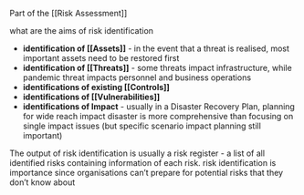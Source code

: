 Part of the [[Risk Assessment]]

what are the aims of risk identification
- **identification of [[Assets]]** - in the event that a threat is realised, most important assets need to be restored first
- **identification of [[Threats]]** - some threats impact infrastructure, while pandemic threat impacts personnel and business operations
- **identifications of existing [[Controls]]**
- **identifications of [[Vulnerabilities]]**
- **identifications of Impact** - usually in a Disaster Recovery Plan, planning for wide reach impact disaster is more comprehensive than focusing on single impact issues (but specific scenario impact planning still important)

The output of risk identification is usually a risk register - a list of all identified risks containing information of each risk. risk identification is importance since organisations can’t prepare for potential risks that they don’t know about